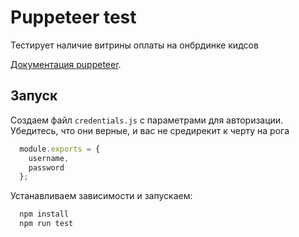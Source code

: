 # Puppeteer test

Тестирует наличие витрины оплаты на онбрдинке кидсов

[Документация puppeteer](https://pptr.dev/).

## Запуск

Создаем файл `credentials.js` с параметрами для авторизации. Убедитесь, что они верные, и вас не средирекит к черту на рога

```ts
  module.exports = {
    username,
    password
  };
```

Устанавливаем зависимости и запускаем:
```ts
  npm install
  npm run test
```
